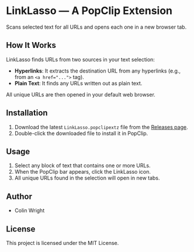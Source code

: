 # LinkLasso — A PopClip Extension

Scans selected text for all URLs and opens each one in a new browser tab.

## How It Works

LinkLasso finds URLs from two sources in your text selection:

*   **Hyperlinks**: It extracts the destination URL from any hyperlinks (e.g., from an `<a href="...">` tag).
*   **Plain Text**: It finds any URLs written out as plain text.

All unique URLs are then opened in your default web browser.

## Installation

1.  Download the latest `LinkLasso.popclipextz` file from the [Releases page](https://github.com/colinwright/popclip-linklasso/releases).
2.  Double-click the downloaded file to install it in PopClip.

## Usage

1.  Select any block of text that contains one or more URLs.
2.  When the PopClip bar appears, click the LinkLasso icon.
3.  All unique URLs found in the selection will open in new tabs.

## Author

*   Colin Wright

## License

This project is licensed under the MIT License.